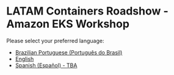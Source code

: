 # LATAM Containers Roadshow - Amazon EKS Workshop

Please select your preferred language:

- [Brazilian Portuguese (Português do Brasil)](./docs/pt_BR/README.md)
- [English](./docs/en_US/README.md) 
- [Spanish (Español) - TBA](#)